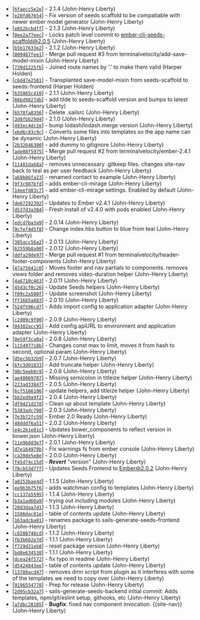* [[`6faecc5e2e`](https://github.com/git@github.com:terminalvelocity/sails-generate-seeds-frontend/commit/6faecc5e2e)] - 2.1.4 (John-Henry Liberty)
* [[`e20fd67654`](https://github.com/git@github.com:terminalvelocity/sails-generate-seeds-frontend/commit/e20fd67654)] - Fix version of seeds scaffold to be compatiable with newer ember model generator (John-Henry Liberty)
* [[`e852bcbdff`](https://github.com/git@github.com:terminalvelocity/sails-generate-seeds-frontend/commit/e852bcbdff)] - 2.1.3 (John-Henry Liberty)
* [[`0ee2a77eec`](https://github.com/git@github.com:terminalvelocity/sails-generate-seeds-frontend/commit/0ee2a77eec)] - Locks patch level commit to ember-cli-seeds-scaffold@2.0.5 (John-Henry Liberty)
* [[`b5b17633e2`](https://github.com/git@github.com:terminalvelocity/sails-generate-seeds-frontend/commit/b5b17633e2)] - 2.1.2 (John-Henry Liberty)
* [[`809487fee1`](https://github.com/git@github.com:terminalvelocity/sails-generate-seeds-frontend/commit/809487fee1)] - Merge pull request #3 from terminalvelocity/add-save-model-mixin (John-Henry Liberty)
* [[`739d1225fb`](https://github.com/git@github.com:terminalvelocity/sails-generate-seeds-frontend/commit/739d1225fb)] - Joined route names by '.' to make them valid (Harper Holden)
* [[`c6d47e2581`](https://github.com/git@github.com:terminalvelocity/sails-generate-seeds-frontend/commit/c6d47e2581)] - Transplanted save-model-mixin from seeds-scaffold to seeds-frontend (Harper Holden)
* [[`635065c410`](https://github.com/git@github.com:terminalvelocity/sails-generate-seeds-frontend/commit/635065c410)] - 2.1.1 (John-Henry Liberty)
* [[`66bd9827db`](https://github.com/git@github.com:terminalvelocity/sails-generate-seeds-frontend/commit/66bd9827db)] - add tilde to seeds-scaffold version and bumps to latest (John-Henry Liberty)
* [[`6578fa8356`](https://github.com/git@github.com:terminalvelocity/sails-generate-seeds-frontend/commit/6578fa8356)] - Delete .sailsrc (John-Henry Liberty)
* [[`3d8fbb29d4`](https://github.com/git@github.com:terminalvelocity/sails-generate-seeds-frontend/commit/3d8fbb29d4)] - 2.1.0 (John-Henry Liberty)
* [[`493ec4dc2e`](https://github.com/git@github.com:terminalvelocity/sails-generate-seeds-frontend/commit/493ec4dc2e)] - bump lodash/lodash.merge version (John-Henry Liberty)
* [[`ebd6c83c9c`](https://github.com/git@github.com:terminalvelocity/sails-generate-seeds-frontend/commit/ebd6c83c9c)] - Converts some files into templates so the app name can be dynamic (John-Henry Liberty)
* [[`2b32646300`](https://github.com/git@github.com:terminalvelocity/sails-generate-seeds-frontend/commit/2b32646300)] - add dummy to gitignore (John-Henry Liberty)
* [[`ade08f5975`](https://github.com/git@github.com:terminalvelocity/sails-generate-seeds-frontend/commit/ade08f5975)] - Merge pull request #2 from terminalvelocity/ember-2.4.1 (John-Henry Liberty)
* [[`11481da68a`](https://github.com/git@github.com:terminalvelocity/sails-generate-seeds-frontend/commit/11481da68a)] - removes unnecessary .gitkeep files. changes site-nav back to teal as per user feedback (John-Henry Liberty)
* [[`a69b86fa23`](https://github.com/git@github.com:terminalvelocity/sails-generate-seeds-frontend/commit/a69b86fa23)] - renamed contact to example (John-Henry Liberty)
* [[`9f3c987bfd`](https://github.com/git@github.com:terminalvelocity/sails-generate-seeds-frontend/commit/9f3c987bfd)] - adds ember-cli-mirage (John-Henry Liberty)
* [[`14eefd83c7`](https://github.com/git@github.com:terminalvelocity/sails-generate-seeds-frontend/commit/14eefd83c7)] - add ember-cli-mirage settings. Enabled by default (John-Henry Liberty)
* [[`de67292392`](https://github.com/git@github.com:terminalvelocity/sails-generate-seeds-frontend/commit/de67292392)] - Updates to Ember v2.4.1 (John-Henry Liberty)
* [[`d537d3a384`](https://github.com/git@github.com:terminalvelocity/sails-generate-seeds-frontend/commit/d537d3a384)] - Fresh install of v2.4.0 with pods enabled (John-Henry Liberty)
* [[`edcd7ba3a9`](https://github.com/git@github.com:terminalvelocity/sails-generate-seeds-frontend/commit/edcd7ba3a9)] - 2.0.14 (John-Henry Liberty)
* [[`9cfef4d5f8`](https://github.com/git@github.com:terminalvelocity/sails-generate-seeds-frontend/commit/9cfef4d5f8)] - Change index.hbs button to blue from teal (John-Henry Liberty)
* [[`385acc56a2`](https://github.com/git@github.com:terminalvelocity/sails-generate-seeds-frontend/commit/385acc56a2)] - 2.0.13 (John-Henry Liberty)
* [[`62559b8a90`](https://github.com/git@github.com:terminalvelocity/sails-generate-seeds-frontend/commit/62559b8a90)] - 2.0.12 (John-Henry Liberty)
* [[`ddfa29de97`](https://github.com/git@github.com:terminalvelocity/sails-generate-seeds-frontend/commit/ddfa29de97)] - Merge pull request #1 from terminalvelocity/header-footer-components (John-Henry Liberty)
* [[`47a75641c0`](https://github.com/git@github.com:terminalvelocity/sails-generate-seeds-frontend/commit/47a75641c0)] - Moves footer and nav partials to components. removes views folder and removes video-duration helper (John-Henry Liberty)
* [[`4a6710c463`](https://github.com/git@github.com:terminalvelocity/sails-generate-seeds-frontend/commit/4a6710c463)] - 2.0.11 (John-Henry Liberty)
* [[`45d3cf0c26`](https://github.com/git@github.com:terminalvelocity/sails-generate-seeds-frontend/commit/45d3cf0c26)] - Update Seeds helpers (John-Henry Liberty)
* [[`f09c2a500f`](https://github.com/git@github.com:terminalvelocity/sails-generate-seeds-frontend/commit/f09c2a500f)] - Update screenshot (John-Henry Liberty)
* [[`ff16b5a883`](https://github.com/git@github.com:terminalvelocity/sails-generate-seeds-frontend/commit/ff16b5a883)] - 2.0.10 (John-Henry Liberty)
* [[`52df596cd7`](https://github.com/git@github.com:terminalvelocity/sails-generate-seeds-frontend/commit/52df596cd7)] - Adds import config to application adapter (John-Henry Liberty)
* [[`c2d09c9f00`](https://github.com/git@github.com:terminalvelocity/sails-generate-seeds-frontend/commit/c2d09c9f00)] - 2.0.9 (John-Henry Liberty)
* [[`04382acc95`](https://github.com/git@github.com:terminalvelocity/sails-generate-seeds-frontend/commit/04382acc95)] - Add config.apiURL to environment and application adapter (John-Henry Liberty)
* [[`0e59f3ca8a`](https://github.com/git@github.com:terminalvelocity/sails-generate-seeds-frontend/commit/0e59f3ca8a)] - 2.0.8 (John-Henry Liberty)
* [[`115497718b`](https://github.com/git@github.com:terminalvelocity/sails-generate-seeds-frontend/commit/115497718b)] - Changes const max to limit, moves it from hash to second, optional param (John-Henry Liberty)
* [[`d5ec5b32b9`](https://github.com/git@github.com:terminalvelocity/sails-generate-seeds-frontend/commit/d5ec5b32b9)] - 2.0.7 (John-Henry Liberty)
* [[`6fc3d01833`](https://github.com/git@github.com:terminalvelocity/sails-generate-seeds-frontend/commit/6fc3d01833)] - Add truncate helper (John-Henry Liberty)
* [[`98c5eeb8c9`](https://github.com/git@github.com:terminalvelocity/sails-generate-seeds-frontend/commit/98c5eeb8c9)] - 2.0.6 (John-Henry Liberty)
* [[`ae48069787`](https://github.com/git@github.com:terminalvelocity/sails-generate-seeds-frontend/commit/ae48069787)] - Missing semicolon in titleize helper (John-Henry Liberty)
* [[`223ad33847`](https://github.com/git@github.com:terminalvelocity/sails-generate-seeds-frontend/commit/223ad33847)] - 2.0.5 (John-Henry Liberty)
* [[`6cf5166106`](https://github.com/git@github.com:terminalvelocity/sails-generate-seeds-frontend/commit/6cf5166106)] - update helpers, add titleize helper (John-Henry Liberty)
* [[`bb2ed9a9f2`](https://github.com/git@github.com:terminalvelocity/sails-generate-seeds-frontend/commit/bb2ed9a9f2)] - 2.0.4 (John-Henry Liberty)
* [[`df9421d278`](https://github.com/git@github.com:terminalvelocity/sails-generate-seeds-frontend/commit/df9421d278)] - Clean up about template (John-Henry Liberty)
* [[`5383adc700`](https://github.com/git@github.com:terminalvelocity/sails-generate-seeds-frontend/commit/5383adc700)] - 2.0.3 (John-Henry Liberty)
* [[`7e3b72fc59`](https://github.com/git@github.com:terminalvelocity/sails-generate-seeds-frontend/commit/7e3b72fc59)] - Ember 2.0 Ready (John-Henry Liberty)
* [[`48ddd76a51`](https://github.com/git@github.com:terminalvelocity/sails-generate-seeds-frontend/commit/48ddd76a51)] - 2.0.2 (John-Henry Liberty)
* [[`e4c2b1e81c`](https://github.com/git@github.com:terminalvelocity/sails-generate-seeds-frontend/commit/e4c2b1e81c)] - Updates bower_components to reflect version in bower.json (John-Henry Liberty)
* [[`11e9b0d3e7`](https://github.com/git@github.com:terminalvelocity/sails-generate-seeds-frontend/commit/11e9b0d3e7)] - 2.0.1 (John-Henry Liberty)
* [[`d7e164979b`](https://github.com/git@github.com:terminalvelocity/sails-generate-seeds-frontend/commit/d7e164979b)] - Fix warnings fs from ember console (John-Henry Liberty)
* [[`ca20de5e8e`](https://github.com/git@github.com:terminalvelocity/sails-generate-seeds-frontend/commit/ca20de5e8e)] - 2.0.0 (John-Henry Liberty)
* [[`f45d74c15d`](https://github.com/git@github.com:terminalvelocity/sails-generate-seeds-frontend/commit/f45d74c15d)] - ***Revert*** "version" (John-Henry Liberty)
* [[`78cb53d77f`](https://github.com/git@github.com:terminalvelocity/sails-generate-seeds-frontend/commit/78cb53d77f)] - Updates Seeds Frontend to Ember@2.0.2 (John-Henry Liberty)
* [[`a0253bae4d`](https://github.com/git@github.com:terminalvelocity/sails-generate-seeds-frontend/commit/a0253bae4d)] - 1.1.5 (John-Henry Liberty)
* [[`ee9b3b75f6`](https://github.com/git@github.com:terminalvelocity/sails-generate-seeds-frontend/commit/ee9b3b75f6)] - adds watchman config to templates (John-Henry Liberty)
* [[`cc137a5595`](https://github.com/git@github.com:terminalvelocity/sails-generate-seeds-frontend/commit/cc137a5595)] - 1.1.4 (John-Henry Liberty)
* [[`b3a1ad60a9`](https://github.com/git@github.com:terminalvelocity/sails-generate-seeds-frontend/commit/b3a1ad60a9)] - trying out including modules (John-Henry Liberty)
* [[`28d3daa7d1`](https://github.com/git@github.com:terminalvelocity/sails-generate-seeds-frontend/commit/28d3daa7d1)] - 1.1.3 (John-Henry Liberty)
* [[`1586dac81e`](https://github.com/git@github.com:terminalvelocity/sails-generate-seeds-frontend/commit/1586dac81e)] - table of contents update (John-Henry Liberty)
* [[`163adcba01`](https://github.com/git@github.com:terminalvelocity/sails-generate-seeds-frontend/commit/163adcba01)] - renames package to sails-generate-seeds-frontend (John-Henry Liberty)
* [[`c8208748cd`](https://github.com/git@github.com:terminalvelocity/sails-generate-seeds-frontend/commit/c8208748cd)] - 1.1.2 (John-Henry Liberty)
* [[`fb3b662e7d`](https://github.com/git@github.com:terminalvelocity/sails-generate-seeds-frontend/commit/fb3b662e7d)] - 1.1.1 (John-Henry Liberty)
* [[`f729d21eb8`](https://github.com/git@github.com:terminalvelocity/sails-generate-seeds-frontend/commit/f729d21eb8)] - reset package version (John-Henry Liberty)
* [[`bd8e634530`](https://github.com/git@github.com:terminalvelocity/sails-generate-seeds-frontend/commit/bd8e634530)] - 1.1.1 (John-Henry Liberty)
* [[`dcea24f572`](https://github.com/git@github.com:terminalvelocity/sails-generate-seeds-frontend/commit/dcea24f572)] - fix typo in readme (John-Henry Liberty)
* [[`d5424843ee`](https://github.com/git@github.com:terminalvelocity/sails-generate-seeds-frontend/commit/d5424843ee)] - table of contents update (John-Henry Liberty)
* [[`13780acd47`](https://github.com/git@github.com:terminalvelocity/sails-generate-seeds-frontend/commit/13780acd47)] - removes dmn script from plugin as it interferes with some of the templates we need to copy over (John-Henry Liberty)
* [[`9196554778`](https://github.com/git@github.com:terminalvelocity/sails-generate-seeds-frontend/commit/9196554778)] - Prep for release (John-Henry Liberty)
* [[`2d95cb32a7`](https://github.com/git@github.com:terminalvelocity/sails-generate-seeds-frontend/commit/2d95cb32a7)] - sails-generate-seeds-backend initial commit: Adds templates, npm/git/eslint setup, githooks, etc (John-Henry Liberty)
* [[`a7dbc28105`](https://github.com/git@github.com:terminalvelocity/sails-generate-seeds-frontend/commit/a7dbc28105)] - **Bugfix**: fixed nav component invocation. {{site-nav}} (John-Henry Liberty)

